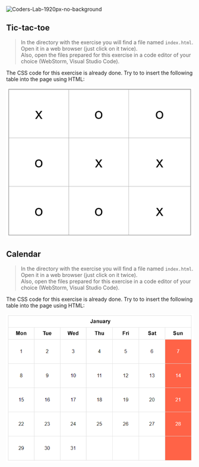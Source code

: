 ![Coders-Lab-1920px-no-background](https://user-images.githubusercontent.com/30623667/104709394-2cabee80-571f-11eb-9518-ea6a794e558e.png)


## Tic-tac-toe

> In the directory with the exercise you will find a file named `index.html`. Open it in a web browser (just click on it twice).  
> Also, open the files prepared for this exercise in a code editor of your choice (WebStorm, Visual Studio Code).

The CSS code for this exercise is already done. Try to to insert the following table into the page using HTML:

![](images/table-tictactoe.png)


## Calendar

> In the directory with the exercise you will find a file named `index.html`. Open it in a web browser (just click on it twice).  
> Also, open the files prepared for this exercise in a code editor of your choice (WebStorm, Visual Studio Code).

The CSS code for this exercise is already done. Try to to insert the following table into the page using HTML:

![](images/kalendarz.png)
